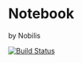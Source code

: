 <!--# README

This README would normally document whatever steps are necessary to get the
application up and running.

Things you may want to cover:

* Ruby version

* System dependencies

* Configuration

* Database creation

* Database initialization

* How to run the test suite

* Services (job queues, cache servers, search engines, etc.)

* Deployment instructions

* ...-->

# Notebook

by Nobilis

[![Build Status](https://travis-ci.org/nobilis-ltd/nobilis-notebook.svg?branch=master)](https://travis-ci.org/nobilis-ltd/nobilis-notebook)